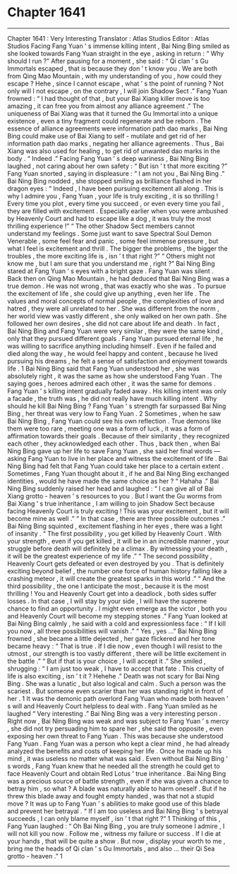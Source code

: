 
# Chapter 1641


---

Chapter 1641 : Very Interesting
Translator :
Atlas Studios
Editor :
Atlas Studios
Facing Fang Yuan ’ s immense killing intent , Bai Ning Bing smiled as she looked towards Fang Yuan straight in the eye , asking in return : “ Why should I run ?”
After pausing for a moment , she said : “ Qi clan ’ s Gu Immortals escaped , that is because they don ’ t know you . We are both from Qing Mao Mountain , with my understanding of you , how could they escape ? Hehe , since I cannot escape , what ’ s the point of running ? Not only will I not escape , on the contrary , I will join Shadow Sect .”
Fang Yuan frowned : “ I had thought of that , but your Bai Xiang killer move is too amazing , it can free you from almost any alliance agreement .”
The uniqueness of Bai Xiang was that it turned the Gu Immortal into a unique existence , even a tiny fragment could regenerate and be reborn .
The essence of alliance agreements were information path dao marks , Bai Ning Bing could make use of Bai Xiang to self - mutilate and get rid of her information path dao marks , negating her alliance agreements .
Thus , Bai Xiang was also used for healing , to get rid of unwanted dao marks in the body .
“ Indeed .” Facing Fang Yuan ’ s deep wariness , Bai Ning Bing laughed , not caring about her own safety : “ But isn ’ t that more exciting ?”
Fang Yuan snorted , saying in displeasure : “ I am not you , Bai Ning Bing .”
Bai Ning Bing nodded , she stopped smiling as brilliance flashed in her dragon eyes : “ Indeed , I have been pursuing excitement all along . This is why I admire you , Fang Yuan , your life is truly exciting , it is so thrilling ! Every time you plot , every time you succeed , or even every time you fail , they are filled with excitement . Especially earlier when you were ambushed by Heavenly Court and had to escape like a dog , it was truly the most thrilling experience !”
“ The other Shadow Sect members cannot understand my feelings . Some just want to save Spectral Soul Demon Venerable , some feel fear and panic , some feel immense pressure , but what I feel is excitement and thrill . The bigger the problems , the bigger the troubles , the more exciting life is , isn ’ t that right ?”
“ Others might not know me , but I am sure that you understand me , right ?”
Bai Ning Bing stared at Fang Yuan ’ s eyes with a bright gaze .
Fang Yuan was silent .
Back then on Qing Mao Mountain , he had deduced that Bai Ning Bing was a true demon . He was not wrong , that was exactly who she was . To pursue the excitement of life , she could give up anything , even her life . The values and moral concepts of normal people , the complexities of love and hatred , they were all unrelated to her .
She was different from the norm , her world view was vastly different , she only walked on her own path . She followed her own desires , she did not care about life and death .
In fact , Bai Ning Bing and Fang Yuan were very similar , they were the same kind , only that they pursued different goals .
Fang Yuan pursued eternal life , he was willing to sacrifice anything including himself . Even if he failed and died along the way , he would feel happy and content , because he lived pursuing his dreams , he felt a sense of satisfaction and enjoyment towards life .
1
Bai Ning Bing said that Fang Yuan understood her , she was absolutely right , it was the same as how she understood Fang Yuan .
The saying goes , heroes admired each other , it was the same for demons .
Fang Yuan ’ s killing intent gradually faded away .
His killing intent was only a facade , the truth was , he did not really have much killing intent .
Why should he kill Bai Ning Bing ?
Fang Yuan ’ s strength far surpassed Bai Ning Bing , her threat was very low to Fang Yuan .
2
Sometimes , when he saw Bai Ning Bing , Fang Yuan could see his own reflection . True demons like them were too rare , meeting one was a form of luck , it was a form of affirmation towards their goals .
Because of their similarity , they recognized each other , they acknowledged each other .
Thus , back then , when Bai Ning Bing gave up her life to save Fang Yuan , she said her final words — asking Fang Yuan to live in her place and witness the excitement of life . Bai Ning Bing had felt that Fang Yuan could take her place to a certain extent .
Sometimes , Fang Yuan thought about it , if he and Bai Ning Bing exchanged identities , would he have made the same choice as her ?
“ Hahaha .” Bai Ning Bing suddenly raised her head and laughed : “ I can give all of Bai Xiang grotto - heaven ’ s resources to you . But I want the Gu worms from Bai Xiang ’ s true inheritance , I am willing to join Shadow Sect because facing Heavenly Court is truly exciting ! This was your excitement , but it will become mine as well .”
“ In that case , there are three possible outcomes .” Bai Ning Bing squinted , excitement flashing in her eyes , there was a light of insanity .
“ The first possibility , you get killed by Heavenly Court . With your strength , even if you get killed , it will be in an incredible manner , your struggle before death will definitely be a climax . By witnessing your death , it will be the greatest experience of my life .”
“ The second possibility , Heavenly Court gets defeated or even destroyed by you . That is definitely exciting beyond belief , the number one force of human history falling like a crashing meteor , it will create the greatest sparks in this world .”
“ And the third possibility , the one I anticipate the most , because it is the most thrilling ! You and Heavenly Court get into a deadlock , both sides suffer losses . In that case , I will stay by your side , I will have the supreme chance to find an opportunity . I might even emerge as the victor , both you and Heavenly Court will become my stepping stones .”
Fang Yuan looked at Bai Ning Bing calmly , he said with a cold and expressionless face : “ If I kill you now , all three possibilities will vanish .”
“ Yes , yes …” Bai Ning Bing frowned , she became a little dejected , her gaze flickered and her tone became heavy : “ That is true . If I die now , even though I will resist to the utmost , our strength is too vastly different , there will be little excitement in the battle .”
“ But if that is your choice , I will accept it .” She smiled , shrugging : “ I am just too weak , I have to accept that fate . This cruelty of life is also exciting , isn ’ t it ? Hehehe .”
Death was not scary for Bai Ning Bing .
She was a lunatic , but also logical and calm . Such a person was the scariest .
But someone even scarier than her was standing right in front of her .
1
It was the demonic path overlord Fang Yuan who made both heaven ’ s will and Heavenly Court helpless to deal with .
Fang Yuan smiled as he laughed “ Very interesting .”
Bai Ning Bing was a very interesting person .
Right now , Bai Ning Bing was weak and was subject to Fang Yuan ’ s mercy , she did not try persuading him to spare her , she said the opposite , even exposing her own threat to Fang Yuan .
This was because she understood Fang Yuan .
Fang Yuan was a person who kept a clear mind , he had already analyzed the benefits and costs of keeping her life . Once he made up his mind , it was useless no matter what was said .
Even without Bai Ning Bing ’ s words , Fang Yuan knew that he needed all the strength he could get to face Heavenly Court and obtain Red Lotus ’ true inheritance . Bai Ning Bing was a precious source of battle strength , even if she was given a chance to betray him , so what ?
A blade was naturally able to harm oneself . But if he threw this blade away and fought empty handed , was that not a stupid move ?
It was up to Fang Yuan ’ s abilities to make good use of this blade and prevent her betrayal .
“ If I am too useless and Bai Ning Bing ’ s betrayal succeeds , I can only blame myself , isn ’ t that right ?”
1
Thinking of this , Fang Yuan laughed : “ Oh Bai Ning Bing , you are truly someone I admire , I will not kill you now . Follow me , witness my failure or success . If I die at your hands , that will be quite a show . But now , display your worth to me , bring me the heads of Qi clan ’ s Gu Immortals , and also … their Qi Sea grotto - heaven .”
1

---

